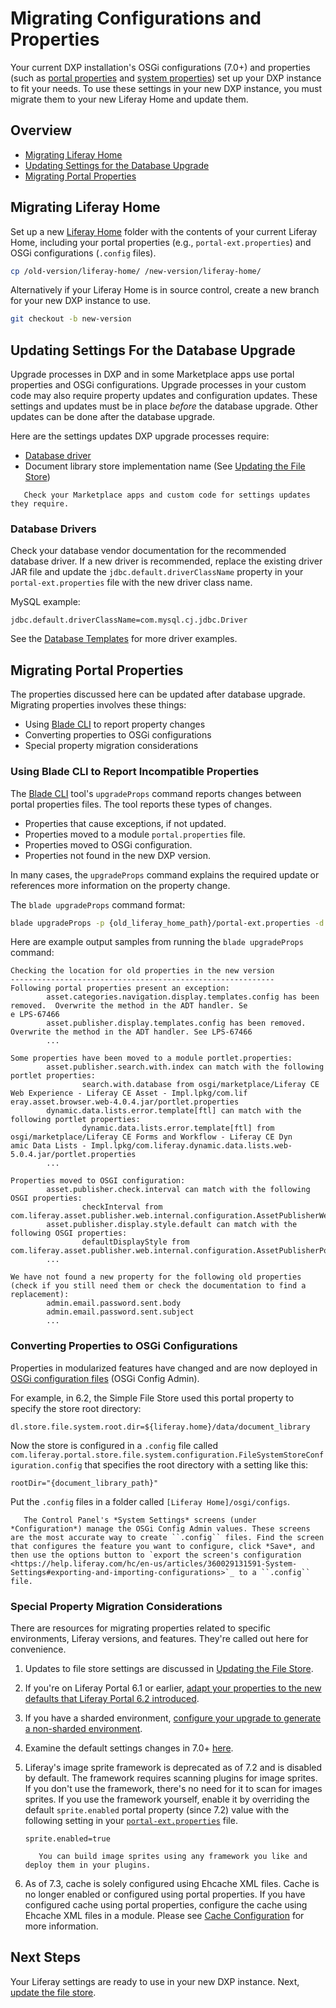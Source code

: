 # Migrating Configurations and Properties

Your current DXP installation's OSGi configurations (7.0+) and properties (such as [portal properties](../../reference/portal-properties.md) and [system properties](../../reference/system-properties.md)) set up your DXP instance to fit your needs. To use these settings in your new DXP instance, you must migrate them to your new Liferay Home and update them.

## Overview

* [Migrating Liferay Home](#migrating-liferay-home)
* [Updating Settings for the Database Upgrade](#updating-settings-used-by-the-database-upgrade)
* [Migrating Portal Properties](#migrating-portal-properties)

## Migrating Liferay Home

Set up a new [Liferay Home](../../reference/liferay-home.md) folder with the contents of your current Liferay Home, including your portal properties (e.g., `portal-ext.properties`) and OSGi configurations (`.config` files).

```bash
cp /old-version/liferay-home/ /new-version/liferay-home/
```

Alternatively if your Liferay Home is in source control, create a new branch for your new DXP instance to use.

```bash
git checkout -b new-version
```

## Updating Settings For the Database Upgrade

Upgrade processes in DXP and in some Marketplace apps use portal properties and OSGi configurations. Upgrade processes in your custom code may also require property updates and configuration updates. These settings and updates must be in place _before_ the database upgrade. Other updates can be done after the database upgrade.

Here are the settings updates DXP upgrade processes require:

* [Database driver](#database-driver)
* Document library store implementation name (See [Updating the File Store](./updating-the-file-store.md#updating-the-store-implementation-class-name))

```important::
   Check your Marketplace apps and custom code for settings updates they require.
```

### Database Drivers

Check your database vendor documentation for the recommended database driver. If a new driver is recommended, replace the existing driver JAR file and update the `jdbc.default.driverClassName` property in your `portal-ext.properties` file with the new driver class name.

MySQL example:

```properties
jdbc.default.driverClassName=com.mysql.cj.jdbc.Driver
```

See the [Database Templates](../../reference/database-templates.md) for more driver examples.

## Migrating Portal Properties

The properties discussed here can be updated after database upgrade. Migrating properties involves these things:

* Using [Blade CLI](https://help.liferay.com/hc/en-us/articles/360029147071-Blade-CLI) to report property changes
* Converting properties to OSGi configurations
* Special property migration considerations

### Using Blade CLI to Report Incompatible Properties

The [Blade CLI](https://help.liferay.com/hc/en-us/articles/360029147071-Blade-CLI) tool's `upgradeProps` command reports changes between portal properties files. The tool reports these types of changes.

* Properties that cause exceptions, if not updated.
* Properties moved to a module `portal.properties` file.
* Properties moved to OSGi configuration.
* Properties not found in the new DXP version.

In many cases, the `upgradeProps` command explains the required update or references more information on the property change.

The `blade upgradeProps` command format:

```bash
blade upgradeProps -p {old_liferay_home_path}/portal-ext.properties -d {new_liferay_home_path}
```

Here are example output samples from running the `blade upgradeProps` command:

```
Checking the location for old properties in the new version
-----------------------------------------------------------
Following portal properties present an exception:
        asset.categories.navigation.display.templates.config has been removed.  Overwrite the method in the ADT handler. Se
e LPS-67466
        asset.publisher.display.templates.config has been removed.  Overwrite the method in the ADT handler. See LPS-67466
        ...

Some properties have been moved to a module portlet.properties:
        asset.publisher.search.with.index can match with the following portlet properties:
                search.with.database from osgi/marketplace/Liferay CE Web Experience - Liferay CE Asset - Impl.lpkg/com.lif
eray.asset.browser.web-4.0.4.jar/portlet.properties
        dynamic.data.lists.error.template[ftl] can match with the following portlet properties:
                dynamic.data.lists.error.template[ftl] from osgi/marketplace/Liferay CE Forms and Workflow - Liferay CE Dyn
amic Data Lists - Impl.lpkg/com.liferay.dynamic.data.lists.web-5.0.4.jar/portlet.properties
        ...

Properties moved to OSGI configuration:
        asset.publisher.check.interval can match with the following OSGI properties:
                checkInterval from com.liferay.asset.publisher.web.internal.configuration.AssetPublisherWebConfiguration
        asset.publisher.display.style.default can match with the following OSGI properties:
                defaultDisplayStyle from com.liferay.asset.publisher.web.internal.configuration.AssetPublisherPortletInstanceConfiguration
        ...

We have not found a new property for the following old properties (check if you still need them or check the documentation to find a replacement):
        admin.email.password.sent.body
        admin.email.password.sent.subject
        ...
```

### Converting Properties to OSGi Configurations

Properties in modularized features have changed and are now deployed in [OSGi configuration files](https://help.liferay.com/hc/en-us/articles/360029131591-System-Settings#exporting-and-importing-configurations) (OSGi Config Admin).

For example, in 6.2, the Simple File Store used this portal property to specify the store root directory:

```properties
dl.store.file.system.root.dir=${liferay.home}/data/document_library
```

Now the store is configured in a `.config` file called `com.liferay.portal.store.file.system.configuration.FileSystemStoreConfiguration.config` that specifies the root directory with a setting like this:

```properties
rootDir="{document_library_path}"
```

Put the `.config` files in a folder called `[Liferay Home]/osgi/configs`.

```tip::
   The Control Panel's *System Settings* screens (under *Configuration*) manage the OSGi Config Admin values. These screens are the most accurate way to create ``.config`` files. Find the screen that configures the feature you want to configure, click *Save*, and then use the options button to `export the screen's configuration <https://help.liferay.com/hc/en-us/articles/360029131591-System-Settings#exporting-and-importing-configurations>`_ to a ``.config`` file.
```

### Special Property Migration Considerations

There are resources for migrating properties related to specific environments, Liferay versions, and features. They're called out here for convenience.

1. Updates to file store settings are discussed in [Updating the File Store](./updating-the-file-store.md).

1. If you're on Liferay Portal 6.1 or earlier, [adapt your properties to the new defaults that Liferay Portal 6.2 introduced](https://help.liferay.com/hc/en-us/articles/360017903232-Upgrading-Liferay#review-the-liferay-62-properties-defaults).

1. If you have a sharded environment, [configure your upgrade to generate a non-sharded environment](../other-upgrade-scenarios/upgrading-a-sharded-environment.md).

1. Examine the default settings changes in 7.0+ [here](../reference/changes-to-default-settings.md).

1. Liferay's image sprite framework is deprecated as of 7.2 and is disabled by default. The framework requires scanning plugins for image sprites. If you don't use the framework, there's no need for it to scan for images sprites. If you use the framework yourself, enable it by overriding the default `sprite.enabled` portal property (since 7.2) value with the following setting in your [`portal-ext.properties`](../../reference/portal-properties.md) file.

    ```properties
    sprite.enabled=true
    ```

    ```note::
       You can build image sprites using any framework you like and deploy them in your plugins.
    ```

1. As of 7.3, cache is solely configured using Ehcache XML files. Cache is no longer enabled or configured using portal properties. If you have configured cache using portal properties, configure the cache using Ehcache XML files in a module. Please see [Cache Configuration](https://help.liferay.com/hc/en-us/articles/360035581451-Introduction-to-Cache-Configuration) for more information.

## Next Steps

Your Liferay settings are ready to use in your new DXP instance. Next, [update the file store](./updating-the-file-store.md).
